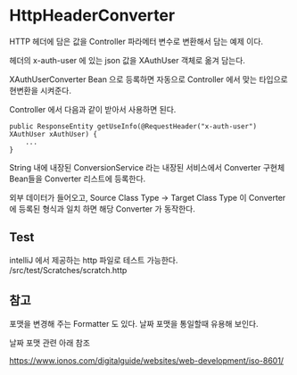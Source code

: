 # HttpHeaderConverter

HTTP 헤더에 담은 값을 Controller 파라메터 변수로 변환해서 담는 예제 이다.

헤더의 x-auth-user 에 있는 json 값을 XAuthUser 객체로 옮겨 담는다.

XAuthUserConverter Bean 으로 등록하면 자동으로 Controller 에서 맞는 타입으로 현변환을 시켜준다. 

Controller 에서 다음과 같이 받아서 사용하면 된다.

```
public ResponseEntity getUseInfo(@RequestHeader("x-auth-user") XAuthUser xAuthUser) {
    ...
}
```

String 내에 내장된 ConversionService 라는 내장된 서비스에서 Converter 구현체 Bean들을 Converter 리스트에 등록한다. 

외부 데이터가 들어오고, Source Class Type -> Target Class Type 이 Converter 에 등록된 형식과 일치 하면 해당 Converter 가 동작한다.


## Test
intelliJ 에서 제공하는 http 파일로 테스트 가능한다. 
/src/test/Scratches/scratch.http



## 참고
포맷을 변경해 주는 Formatter 도 있다.
날짜 포맷을 통일할때 유용해 보인다. 

날짜 포맷 관련 아래 참조

https://www.ionos.com/digitalguide/websites/web-development/iso-8601/
